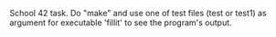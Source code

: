 School 42 task.
Do "make" and use one of test files (test or test1) as argument for executable 'fillit' to see the program's output.